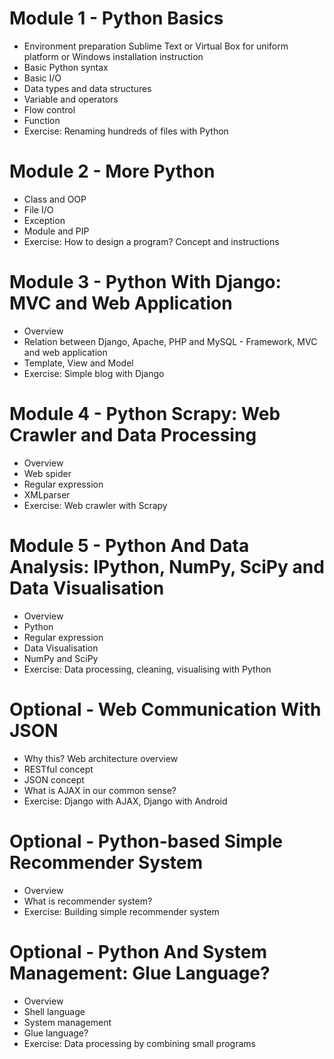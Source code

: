 # Module 1 - Python Basics

- Environment preparation 
    Sublime Text or Virtual Box for uniform platform or Windows installation instruction
- Basic Python syntax
- Basic I/O
- Data types and data structures
- Variable and operators
- Flow control
- Function
- Exercise: Renaming hundreds of files with Python

# Module 2 - More Python

- Class and OOP
- File I/O
- Exception
- Module and PIP
- Exercise: How to design a program? Concept and instructions

# Module 3 - Python With Django: MVC and Web Application

- Overview
- Relation between Django, Apache, PHP and MySQL - Framework, MVC and web application
- Template, View and Model
- Exercise: Simple blog with Django

# Module 4 - Python Scrapy: Web Crawler and Data Processing

- Overview
- Web spider
- Regular expression
- XMLparser
- Exercise: Web crawler with Scrapy

# Module 5 - Python And Data Analysis: IPython, NumPy, SciPy and Data Visualisation

- Overview
- Python
- Regular expression
- Data Visualisation
- NumPy and SciPy
- Exercise: Data processing, cleaning, visualising with Python

# Optional - Web Communication With JSON

- Why this? Web architecture overview
- RESTful concept
- JSON concept
- What is AJAX in our common sense?
- Exercise: Django with AJAX, Django with Android

# Optional - Python-based Simple Recommender System

- Overview
- What is recommender system?
- Exercise: Building simple recommender system

# Optional - Python And System Management: Glue Language?

- Overview
- Shell language
- System management 
- Glue language?
- Exercise: Data processing by combining small programs